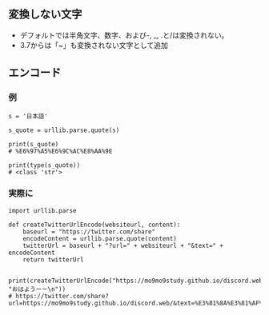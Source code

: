 ## 変換しない文字
- デフォルトでは半角文字、数字、および-, _, .と/は変換されない。
- 3.7からは「~」も変換されない文字として追加

## エンコード
### 例
```
s = '日本語'

s_quote = urllib.parse.quote(s)

print(s_quote)
# %E6%97%A5%E6%9C%AC%E8%AA%9E

print(type(s_quote))
# <class 'str'>
```

### 実際に
```
import urllib.parse

def createTwitterUrlEncode(websiteurl, content):
    baseurl = "https://twitter.com/share"
    encodeContent = urllib.parse.quote(content)
    twitterUrl = baseurl + "?url=" + websiteurl + "&text=" + encodeContent
    return twitterUrl


print(createTwitterUrlEncode("https://mo9mo9study.github.io/discord.web/", "おはようーー\n"))
# https://twitter.com/share?url=https://mo9mo9study.github.io/discord.web/&text=%E3%81%8A%E3%81%AF%E3%82%88%E3%81%86%E3%83%BC%E3%83%BC%0A
```
